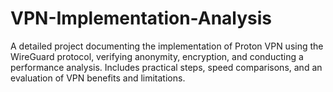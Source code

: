 # VPN-Implementation-Analysis
A detailed project documenting the implementation of Proton VPN using the WireGuard protocol, verifying anonymity, encryption, and conducting a performance analysis. Includes practical steps, speed comparisons, and an evaluation of VPN benefits and limitations.
